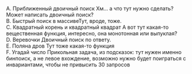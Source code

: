 A. Приближенный двоичный поиск Хм... а что тут нужно сделать? Может написать двоичный поиск? <br>
B. Быстрый поиск в массивеТут, вроде, тоже.<br>
C. Квадратный корень и квадратный квадрат А вот тут какая-то вещественная функция, интересно, она монотонная или выпуклая?<br>
D. Веревочки Двоичный поиск по ответу.<br>
E. Поляна дров Тут тоже какая-то функция<br>
F. Угадай число Прикольная задача, из подсказок: тут нужен именно бинпоиск, а не левое вхождение, возможно нужно будет поиграться с инвариантами, чтобы не привысить 30 запросов<br>
